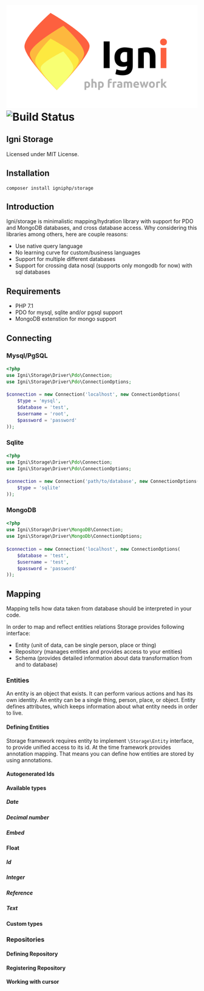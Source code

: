 # ![Igni logo](https://github.com/igniphp/common/blob/master/logo/full.svg)![Build Status](https://travis-ci.org/igniphp/storage.svg?branch=master)

## Igni Storage
Licensed under MIT License.

## Installation

```
composer install igniphp/storage
```

## Introduction

Igni/storage is minimalistic mapping/hydration library with support for PDO and MongoDB databases, and cross database
access. 
Why considering this libraries among others, here are couple reasons:

- Use native query language
- No learning curve for custom/business languages
- Support for multiple different databases
- Support for crossing data nosql (supports only mongodb for now) with sql databases

## Requirements

 - PHP 7.1
 - PDO for mysql, sqlite and/or pgsql support
 - MongoDB extenstion for mongo support

## Connecting

### Mysql/PgSQL

```php
<?php
use Igni\Storage\Driver\Pdo\Connection;
use Igni\Storage\Driver\Pdo\ConnectionOptions;

$connection = new Connection('localhost', new ConnectionOptions(
    $type = 'mysql',
    $database = 'test',
    $username = 'root',
    $password = 'password'
));
```


### Sqlite

```php
<?php
use Igni\Storage\Driver\Pdo\Connection;
use Igni\Storage\Driver\Pdo\ConnectionOptions;

$connection = new Connection('path/to/database', new ConnectionOptions(
    $type = 'sqlite'
));
```

### MongoDB

```php
<?php
use Igni\Storage\Driver\MongoDB\Connection;
use Igni\Storage\Driver\MongoDb\ConnectionOptions;

$connection = new Connection('localhost', new ConnectionOptions(
    $database = 'test',
    $username = 'test',
    $password = 'password'
));
```

## Mapping

Mapping tells how data taken from database should be interpreted in your code.

In order to map and reflect entities relations Storage provides following interface:
- Entity (unit of data, can be single person, place or thing)
- Repository (manages entities and provides access to your entities)
- Schema (provides detailed information about data transformation from and to database)

### Entities
An entity is an object that exists. It can perform various actions and has its own identity. 
An entity can be a single thing, person, place, or object. Entity defines attributes, which keeps information about
what entity needs in order to live.

#### Defining Entities
Storage framework requires entity to implement `\Storage\Entity` interface, to provide unified access to its id.
At the time framework provides annotation mapping. That means you can define how entities are stored by using annotations.


#### Autogenerated Ids

#### Available types

##### Date

##### Decimal number

##### Embed

#### Float

##### Id

##### Integer

##### Reference

##### Text

#### Custom types

### Repositories

#### Defining Repository

#### Registering Repository

#### Working with cursor

